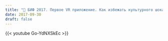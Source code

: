 ```yaml
---
title: "🎤 БИФ 2017. Первое VR приложение. Как избежать культурного шока"
date: 2017-09-30
draft: false
---
```


{{< youtube Go-YdNXSkEc >}}